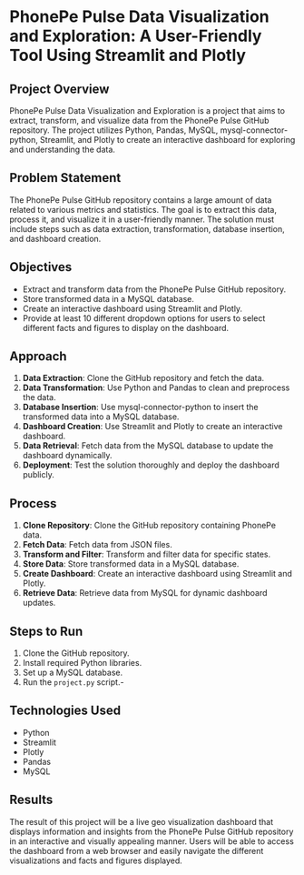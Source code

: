 # PhonePe Pulse Data Visualization and Exploration: A User-Friendly Tool Using Streamlit and Plotly

## Project Overview
PhonePe Pulse Data Visualization and Exploration is a project that aims to extract, transform, and visualize data from the PhonePe Pulse GitHub repository. The project utilizes Python, Pandas, MySQL, mysql-connector-python, Streamlit, and Plotly to create an interactive dashboard for exploring and understanding the data.

## Problem Statement
The PhonePe Pulse GitHub repository contains a large amount of data related to various metrics and statistics. The goal is to extract this data, process it, and visualize it in a user-friendly manner. The solution must include steps such as data extraction, transformation, database insertion, and dashboard creation.

## Objectives
- Extract and transform data from the PhonePe Pulse GitHub repository.
- Store transformed data in a MySQL database.
- Create an interactive dashboard using Streamlit and Plotly.
- Provide at least 10 different dropdown options for users to select different facts and figures to display on the dashboard.

## Approach
1. **Data Extraction**: Clone the GitHub repository and fetch the data.
2. **Data Transformation**: Use Python and Pandas to clean and preprocess the data.
3. **Database Insertion**: Use mysql-connector-python to insert the transformed data into a MySQL database.
4. **Dashboard Creation**: Use Streamlit and Plotly to create an interactive dashboard.
5. **Data Retrieval**: Fetch data from the MySQL database to update the dashboard dynamically.
6. **Deployment**: Test the solution thoroughly and deploy the dashboard publicly.

## Process
1. **Clone Repository**: Clone the GitHub repository containing PhonePe data.
2. **Fetch Data**: Fetch data from JSON files.
3. **Transform and Filter**: Transform and filter data for specific states.
4. **Store Data**: Store transformed data in a MySQL database.
5. **Create Dashboard**: Create an interactive dashboard using Streamlit and Plotly.
6. **Retrieve Data**: Retrieve data from MySQL for dynamic dashboard updates.

## Steps to Run
1. Clone the GitHub repository.
2. Install required Python libraries.
3. Set up a MySQL database.
4. Run the `project.py` script.-

## Technologies Used
- Python
- Streamlit
- Plotly
- Pandas
- MySQL

## Results
The result of this project will be a live geo visualization dashboard that displays information and insights from the PhonePe Pulse GitHub repository in an interactive and visually appealing manner. Users will be able to access the dashboard from a web browser and easily navigate the different visualizations and facts and figures displayed.
